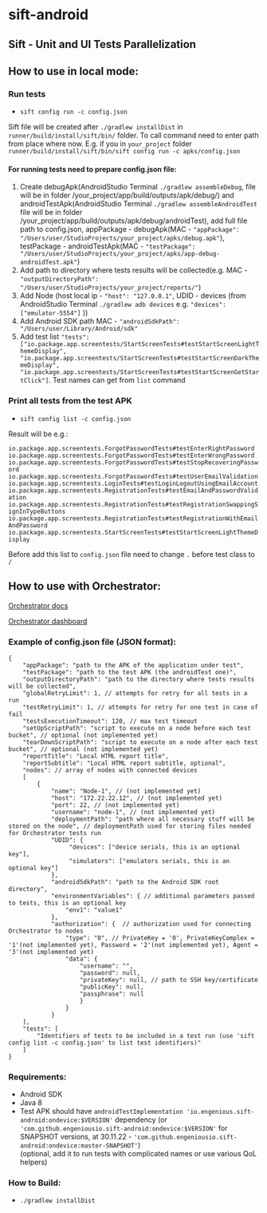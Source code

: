 # sift-android


## Sift - Unit and UI Tests Parallelization

## How to use in local mode:
### Run tests
- `sift config run -c config.json`

Sift file will be created after `./gradlew installDist` in `runner/build/install/sift/bin/` folder. To call command need to enter path from place where now. E.g. if you in `your_project` folder `runner/build/install/sift/bin/sift config run -c apks/config.json`

#### For running tests need to prepare config.json file:
1. Create debugApk(AndroidStudio Terminal `./gradlew assembleDebug`, file will be in folder /your_project/app/build/outputs/apk/debug/) and androidTestApk(AndroidStudio Terminal `./gradlew assembleAndroidTest` file will be in folder /your_project/app/build/outputs/apk/debug/androidTest), add full file path to config.json, appPackage - debugApk(MAC - `"appPackage": "/Users/user/StudioProjects/your_project/apks/debug.apk"`), testPackage - androidTestApk(MAC - `"testPackage": "/Users/user/StudioProjects/your_project/apks/app-debug-androidTest.apk"`)
2. Add path to directory where tests results will be collected(e.g. MAC - `"outputDirectoryPath": "/Users/user/StudioProjects/your_project/reports/"`)
3. Add Node (host local ip - `"host": "127.0.0.1"`, UDID - devices (from AndroidStudio Terminal `./gradlew adb devices` e.g. `"devices": ["emulator-5554"]` ))
4. Add Android SDK path MAC - `"androidSdkPath": "/Users/user/Library/Android/sdk"`
5. Add test list `"tests": ["io.package.app.screentests/StartScreenTests#testStartScreenLightThemeDisplay", "io.package.app.screentests/StartScreenTests#testStartScreenDarkThemeDisplay", "io.package.app.screentests/StartScreenTests#testStartScreenGetStartClick"]`. Test names can get from `list` command

### Print all tests from the test APK
- `sift config list -c config.json`

Result will be e.g.:

`io.package.app.screentests.ForgotPasswordTests#testEnterRightPassword
io.package.app.screentests.ForgotPasswordTests#testEnterWrongPassword
io.package.app.screentests.ForgotPasswordTests#testStopRecoveringPassword
io.package.app.screentests.ForgotPasswordTests#testUserEmailValidation
io.package.app.screentests.LoginTests#testLoginLogoutUsingEmailAccount
io.package.app.screentests.RegistrationTests#testEmailAndPasswordValidation
io.package.app.screentests.RegistrationTests#testRegistrationSwappingSignInTypeButtons
io.package.app.screentests.RegistrationTests#testRegistrationWithEmailAndPassword
io.package.app.screentests.StartScreenTests#testStartScreenLightThemeDisplay`

Before add this list to `config.json` file need to change `.` before test class to `/`

## How to use with Orchestrator:
[Orchestrator docs](https://orchestrator.engenious.io/docs)

[Orchestrator dashboard](https://dashboard.orchestrator.engenious.io/)

### Example of **config.json** file (JSON format):

```JSON5
{
    "appPackage": "path to the APK of the application under test",
    "testPackage": "path to the test APK (the androidTest one)",
    "outputDirectoryPath": "path to the directory where tests results will be collected",
    "globalRetryLimit": 1, // attempts for retry for all tests in a run
    "testRetryLimit": 1, // attempts for retry for one test in case of fail
    "testsExecutionTimeout": 120, // max test timeout
    "setUpScriptPath": "script to execute on a node before each test bucket", // optional (not implemented yet)
    "tearDownScriptPath": "script to execute on a node after each test bucket", // optional (not implemented yet)
    "reportTitle": "Local HTML report title",
    "reportSubtitle": "Local HTML report subtitle, optional",
    "nodes": // array of nodes with connected devices
    [
        {
            "name": "Node-1", // (not implemented yet)
            "host": "172.22.22.12", // (not implemented yet)
            "port": 22, // (not implemented yet)
            "username": "node-1", // (not implemented yet)
            "deploymentPath": "path where all necessary stuff will be stored on the node", // deploymentPath used for storing files needed for Orchestrator tests run
            "UDID": {
                 "devices": ["device serials, this is an optional key"],
                 "simulators": ["emulators serials, this is an optional key"]
            },
            "androidSdkPath": "path to the Android SDK root directory",
            "environmentVariables": { // additional parameters passed to tests, this is an optional key
                "env1": "value1"
            },
            "authorization": {  // authorization used for connecting Orchestrator to nodes
                "type": "0", // PrivateKey = '0', PrivateKeyComplex = '1'(not implemented yet), Password = '2'(not implemented yet), Agent = '3'(not implemented yet)
                "data": {
                    "username": "",
                    "password": null,
                    "privateKey": null, // path to SSH key/certificate
                    "publicKey": null,
                    "passphrase": null
                    }
                }
            }
    ],
    "tests": [
        "Identifiers of tests to be included in a test run (use 'sift config list -c config.json' to list test identifiers)"
    ]
}

```

### Requirements:
 - Android SDK
 - Java 8
 - Test APK should have `androidTestImplementation 'io.engenious.sift-android:ondevice:$VERSION'` dependency
   (or `'com.github.engeniousio.sift-android:ondevice:$VERSION'` for SNAPSHOT versions, at 30.11.22 - `'com.github.engeniousio.sift-android:ondevice:master-SNAPSHOT'`)
  <br/>(optional, add it to run tests with complicated names or use various QoL helpers)

### How to Build:
- `./gradlew installDist`
